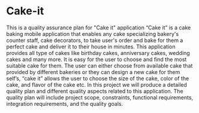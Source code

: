 # Cake-it
This is a quality assurance plan for "Cake it" application
“Cake it” is a cake baking mobile application that enables any cake specializing bakery's counter staff, 
cake decorators, to take user's order and bake for them a perfect cake and deliver it to their house in minutes. 
This application provides all type of cakes like birthday cakes, anniversary cakes, wedding cakes and many more. 
It is easy for the user to choose and find the most suitable cake for them. The user can either choose from available cake that provided 
by different bakeries or they can design a new cake for them self’s, “cake it” allows the user to choose the size of the cake, color of the cake, 
and flavor of the cake etc. In this project we will produce a detailed quality plan and different quality aspects related to this application. 
The quality plan will include project scope, constraints, functional requirements, integration requirements, and the quality goals.
